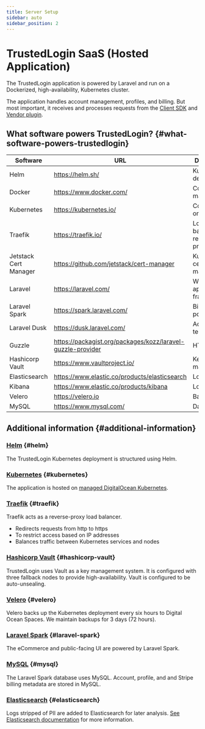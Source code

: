 ```yaml
---
title: Server Setup
sidebar: auto
sidebar_position: 2
---
```


# TrustedLogin SaaS (Hosted Application)

The TrustedLogin application is powered by Laravel and run on a Dockerized, high-availability, Kubernetes cluster. 

The application handles account management, profiles, and billing. But most important, it receives and processes requests from the [Client SDK](/Client/intro) and [Vendor plugin](/Vendor/intro).

## What software powers TrustedLogin? {#what-software-powers-trustedlogin}

| Software | URL | Description |
| --- | --- | --- |
| Helm | https://helm.sh/ | Kubernetes deployment |
| Docker | https://www.docker.com/ | Container management |
| Kubernetes | https://kubernetes.io/ | Container orchestration |
| Traefik | https://traefik.io/ | Load balancing & reverse proxy |
| Jetstack Cert Manager | https://github.com/jetstack/cert-manager | Kubernetes certificate management |
| Laravel | https://laravel.com/ | Web application framework |
| Laravel Spark | https://spark.laravel.com/ | Billing & portal |
| Laravel Dusk | https://dusk.laravel.com/ | Acceptance tests |
| Guzzle | https://packagist.org/packages/kozz/laravel-guzzle-provider | HTTP client |
| Hashicorp Vault | https://www.vaultproject.io/ | Key management |
| Elasticsearch | https://www.elastic.co/products/elasticsearch | Log search |
| Kibana | https://www.elastic.co/products/kibana | Log analysis |
| Velero | https://velero.io | Backup |
| MySQL | https://www.mysql.com/ | Database |



## Additional information {#additional-information}

### [Helm](https://github.com/helm/helm) {#helm}

The TrustedLogin Kubernetes deployment is structured using Helm.

### [Kubernetes](https://kubernetes.io/) {#kubernetes}

The application is hosted on [managed DigitalOcean Kubernetes](https://www.digitalocean.com/products/kubernetes/).

### [Traefik](https://traefik.io) {#traefik}

Traefik acts as a reverse-proxy load balancer. 

- Redirects requests from http to https
- To restrict access based on IP addresses
- Balances traffic between Kubernetes services and nodes

### [Hashicorp Vault](https://www.vaultproject.io) {#hashicorp-vault}

TrustedLogin uses Vault as a key management system. It is configured with three fallback nodes to provide high-availability. Vault is configured to be auto-unsealing.

### [Velero](https://velero.io) {#velero}

Velero backs up the Kubernetes deployment every six hours to Digital Ocean Spaces. We maintain backups for 3 days (72 hours).

### [Laravel Spark](https://spark.laravel.com) {#laravel-spark}

The eCommerce and public-facing UI are powered by Laravel Spark.

### [MySQL](https://www.mysql.com) {#mysql}

The Laravel Spark database uses MySQL. Account, profile, and and Stripe billing metadata are stored in MySQL. 

### [Elasticsearch](https://www.elastic.co/products/elasticsearch) {#elasticsearch}

Logs stripped of PII are added to Elasticsearch for later analysis. [See Elasticsearch documentation](/SaaS/elasticsearch) for more information.
